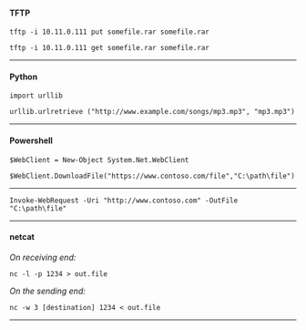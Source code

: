 #### TFTP

```tftp -i 10.11.0.111 put somefile.rar somefile.rar```

```tftp -i 10.11.0.111 get somefile.rar somefile.rar```

-----


#### Python

```import urllib```

```urllib.urlretrieve ("http://www.example.com/songs/mp3.mp3", "mp3.mp3")```

-----


#### Powershell

```$WebClient = New-Object System.Net.WebClient```

```$WebClient.DownloadFile("https://www.contoso.com/file","C:\path\file")```

-----

```Invoke-WebRequest -Uri "http://www.contoso.com" -OutFile "C:\path\file"```

-----


#### netcat

*On receiving end:*

```nc -l -p 1234 > out.file```

*On the sending end:*

```nc -w 3 [destination] 1234 < out.file```

-----
